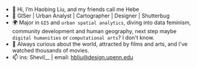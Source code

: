 - 👋 Hi, I’m Haobing Liu, and my friends call me Hebe
- 🎨 GISer | Urban Analyst | Cartographer | Designer | Shutterbug
- 🌍 Major in `GIS` and `urban spatial analytics`, diving into data feminism, community development and human geography, next step maybe `digital humanities` or `computational arts`? I don't know.
- 🧠 Always curious about the world, attracted by films and arts, and I've watched thousands of movies.
- 📫 ins: Shevil__ | email: hbliu@design.upenn.edu

<!---
shevilovia/shevilovia is a ✨ special ✨ repository because its `README.md` (this file) appears on your GitHub profile.
You can click the Preview link to take a look at your changes.
--->

